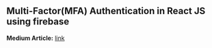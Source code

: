 ## **Multi-Factor(MFA) Authentication in React JS using firebase**

**Medium Article:** [link](https://medium.com/@hasnainsayyed833/multi-factor-mfa-authentication-in-react-js-using-firebase-e3fb5fb1ab91)
